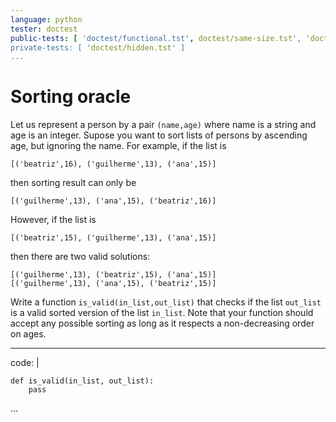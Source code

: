 ```yaml
---
language: python
tester: doctest
public-tests: [ 'doctest/functional.tst', doctest/same-size.tst', 'doctest/same-elems.tst' ]
private-tests: [ 'doctest/hidden.tst' ]
...
```


# Sorting oracle

Let us represent a person by a pair `(name,age)` where name is a
string and age is an integer.  Supose you want to sort lists of
persons by ascending age, but ignoring the name.  For example, if the
list is

```
[('beatriz',16), ('guilherme',13), ('ana',15)]
```

then sorting result can only be

```
[('guilherme',13), ('ana',15), ('beatriz',16)]
```

However, if the list is 

```
[('beatriz',15), ('guilherme',13), ('ana',15)]
```

then there are two valid solutions:

```
[('guilherme',13), ('beatriz',15), ('ana',15)]
[('guilherme',13), ('ana',15), ('beatriz',15)]
```

Write a function `is_valid(in_list,out_list)` that
checks if the list `out_list` is a valid sorted version 
of the list `in_list`.
Note that your function should accept any possible sorting as long 
as it respects a non-decreasing order on ages.


---
code: |
  ~~~
  def is_valid(in_list, out_list):
      pass
  ~~~
...
